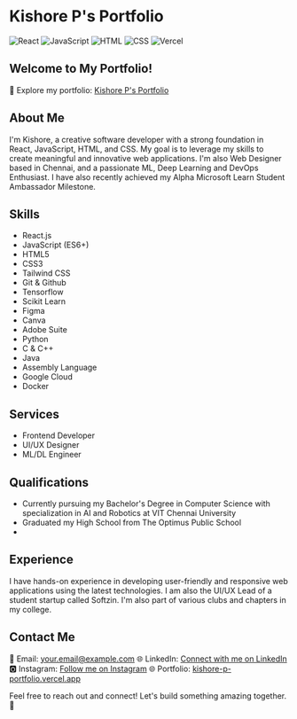 # Kishore P's Portfolio

![React](https://img.shields.io/badge/React-17.0.2-blue)
![JavaScript](https://img.shields.io/badge/JavaScript-ES6-yellow)
![HTML](https://img.shields.io/badge/HTML-5-orange)
![CSS](https://img.shields.io/badge/CSS-3-blueviolet)
![Vercel](https://img.shields.io/badge/Deployed%20on-Vercel-brightgreen)

## Welcome to My Portfolio!

🚀 Explore my portfolio: [Kishore P's Portfolio](https://kishore-p-portfolio.vercel.app/)

## About Me

I'm Kishore, a creative software developer with a strong foundation in React, JavaScript, HTML, and CSS. My goal is to leverage my skills to create meaningful and innovative web applications.
I'm also Web Designer based in Chennai, and a passionate ML, Deep Learning and DevOps Enthusiast. 
I have also recently achieved my Alpha Microsoft Learn Student Ambassador Milestone.

## Skills

- React.js
- JavaScript (ES6+)
- HTML5
- CSS3
- Tailwind CSS
- Git & Github
- Tensorflow
- Scikit Learn
- Figma
- Canva
- Adobe Suite
- Python
- C & C++
- Java
- Assembly Language
- Google Cloud
- Docker

## Services

- Frontend Developer
- UI/UX Designer
- ML/DL Engineer

## Qualifications

- Currently pursuing my Bachelor's Degree in Computer Science with specialization in AI and Robotics at VIT Chennai University
- Graduated my High School from The Optimus Public School
- 

## Experience

I have hands-on experience in developing user-friendly and responsive web applications using the latest technologies. I am also the UI/UX Lead of a student startup called Softzin. I'm also part of various clubs and chapters in my college.

## Contact Me

📧 Email: your.email@example.com
🌐 LinkedIn: [Connect with me on LinkedIn](https://www.linkedin.com/in/kishore-p-592962252/)
🅾 Instagram: [Follow me on Instagram](https://www.instagram.com/kish._.re/)
🌐 Portfolio: [kishore-p-portfolio.vercel.app](https://kishore-p-portfolio.vercel.app/)

Feel free to reach out and connect! Let's build something amazing together. 🚀

